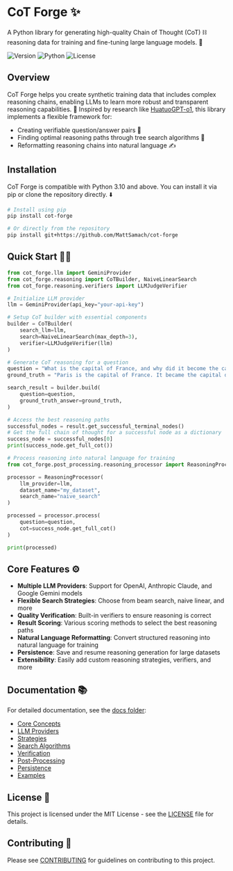 # CoT Forge ✨

A Python library for generating high-quality Chain of Thought (CoT) ⛓️ reasoning data for training and fine-tuning large language models. 🧠

![Version](https://img.shields.io/badge/version-0.1.0-blue)
![Python](https://img.shields.io/badge/python-≥3.10-blue)
![License](https://img.shields.io/badge/license-MIT-green)

## Overview

CoT Forge helps you create synthetic training data that includes complex reasoning chains, enabling LLMs to learn more robust and transparent reasoning capabilities. 🚀 Inspired by research like [HuatuoGPT-o1](https://github.com/FreedomIntelligence/HuatuoGPT-o1), this library implements a flexible framework for:

* Creating verifiable question/answer pairs 🎯
* Finding optimal reasoning paths through tree search algorithms 🌳
* Reformatting reasoning chains into natural language ✍️

## Installation

CoT Forge is compatible with Python 3.10 and above. You can install it via pip or clone the repository directly. ⬇️

```bash
# Install using pip
pip install cot-forge

# Or directly from the repository
pip install git+https://github.com/MattSamach/cot-forge
```

## Quick Start 🏃‍♀️

```python
from cot_forge.llm import GeminiProvider
from cot_forge.reasoning import CoTBuilder, NaiveLinearSearch
from cot_forge.reasoning.verifiers import LLMJudgeVerifier

# Initialize LLM provider
llm = GeminiProvider(api_key="your-api-key")

# Setup CoT builder with essential components
builder = CoTBuilder(
    search_llm=llm,
    search=NaiveLinearSearch(max_depth=3),
    verifier=LLMJudgeVerifier(llm)
)

# Generate CoT reasoning for a question
question = "What is the capital of France, and why did it become the capital?"
ground_truth = "Paris is the capital of France. It became the capital due to its central location and political importance."

search_result = builder.build(
    question=question,
    ground_truth_answer=ground_truth,
)

# Access the best reasoning paths
successful_nodes = result.get_successful_terminal_nodes()
# Get the full chain of thought for a successful node as a dictionary
success_node = successful_nodes[0]
print(success_node.get_full_cot())

# Process reasoning into natural language for training
from cot_forge.post_processing.reasoning_processor import ReasoningProcessor

processor = ReasoningProcessor(
    llm_provider=llm, 
    dataset_name="my_dataset",
    search_name="naive_search"
)

processed = processor.process(
    question=question,
    cot=success_node.get_full_cot()
)

print(processed)
```

## Core Features ⚙️

* **Multiple LLM Providers**: Support for OpenAI, Anthropic Claude, and Google Gemini models
* **Flexible Search Strategies**: Choose from beam search, naive linear, and more
* **Quality Verification**: Built-in verifiers to ensure reasoning is correct
* **Result Scoring**: Various scoring methods to select the best reasoning paths
* **Natural Language Reformatting**: Convert structured reasoning into natural language for training
* **Persistence**: Save and resume reasoning generation for large datasets
* **Extensibility**: Easily add custom reasoning strategies, verifiers, and more

## Documentation 📚

For detailed documentation, see the [docs folder](./docs/):

- [Core Concepts](./docs/core-concepts.md)
- [LLM Providers](./docs/llm-providers.md)
- [Strategies](./docs/strategies.md)
- [Search Algorithms](./docs/search-algorithms.md)
- [Verification](./docs/verification.md)
- [Post-Processing](./docs/post-processing.md)
- [Persistence](./docs/persistence.md)
- [Examples](./examples/README.md)

## License 📝
This project is licensed under the MIT License - see the [LICENSE](./LICENSE) file for details.

## Contributing 🤝

Please see [CONTRIBUTING](./CONTRIBUTING.md) for guidelines on contributing to this project.